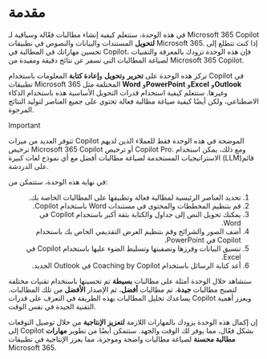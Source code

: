 # مقدمة

في هذه الوحدة، ستتعلم كيفية إنشاء مطالبات فعّالة وسياقية لـ Microsoft 365 Copilot <b>لتحويل</b> المستندات والبيانات والنصوص في تطبيقات Microsoft 365. إذا كنت تتطلع إلى تحسين مهاراتك في المطالبة في Copilot، فإن هذه الوحدة تزودك بالمعرفة والتقنيات لصياغة المطالبات التي تسفر عن نتائج دقيقة ومفيدة من Microsoft 365 Copilot.

تركز هذه الوحدة على <b>تحرير</b> و<b>تحويل</b> و<b>إعادة كتابة</b> المعلومات باستخدام Copilot في تطبيقات Microsoft 365 المختلفة مثل <b>Word</b> و<b>PowerPoint</b> و<b>Excel</b> و<b>Outlook</b> وغيرها. ستتعلم كيفية استخدام قدرات التحويل الأساسية هذه باستخدام الذكاء الاصطناعي، ولكن أيضًا كيفية صياغة مطالبة فعالة تحتوي على جميع العناصر لتوليد النتائج المرجوة.

> [!IMPORTANT]
> تتوفر العديد من ميزات Copilot الموضحة في هذه الوحدة فقط للعملاء الذين لديهم ترخيص Microsoft 365 Copilot أو ترخيص Copilot Pro. ومع ذلك، يمكن استخدام الاستراتيجيات المستخدمة لصياغة مطالبات أفضل مع أي نموذج لغات كبيرة (LLM)قائم على الدردشة.

في نهاية هذه الوحدة، ستتمكن من:

<ol dir='rtl'>
    <li>تحديد العناصر الرئيسية لمطالبة فعالة وتطبيقها على المطالبات الخاصة بك.</li>
    <li>قم بتنظيم المخططات والمحتوى في مستندات Word باستخدام Copilot.</li>
    <li>يمكنك تحويل النص إلى جداول والكتابة بثقة أكبر باستخدام Copilot في Word.</li>
    <li>أضف الصور والشرائح وقم بتنظيم العرض التقديمي الخاص بك باستخدام Copilot في PowerPoint.</li>
    <li>تنسيق البيانات وفرزها وتصفيتها وتسليط الضوء عليها باستخدام Copilot في Excel.</li>
    <li>أعد كتابة الرسائل باستخدام Coaching by Copilot في Outlook الجديد.</li>
</ol>


ستشاهد خلال الوحدة أمثلة على مطالبات <b>بسيطة</b> تم تحسينها باستخدام تقنيات مختلفة لتصبح مطالبات <b>جيدة</b>، ثم مطالبات <b>أفضل</b>، ثم الإصدار <b>الأفضل</b> من تلك المطالبات. يساعدك تحليل المطالبات بهذه الطريقة في التعرف على قدرات Copilot ويعزز أهمية التقنية الجيدة في نفس الوقت.

إن إكمال هذه الوحدة يزودك بالمهارات اللازمة <b>لتعزيز الإنتاجية</b> من خلال توصيل التوقعات إلى Copilot بشكل فعّال، مما يوفر لك الوقت والجهد. ستتمكن أيضًا من تطوير <b>مهارات مطالبة محسنة</b> لصياغة مطالبات واضحة وموجزة، مما يعزز الإنتاجية في تطبيقات Microsoft 365.
